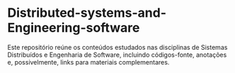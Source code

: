 # Distributed-systems-and-Engineering-software
Este repositório reúne os conteúdos estudados nas disciplinas de Sistemas Distribuídos e Engenharia de Software, incluindo códigos-fonte, anotações e, possivelmente, links para materiais complementares.
